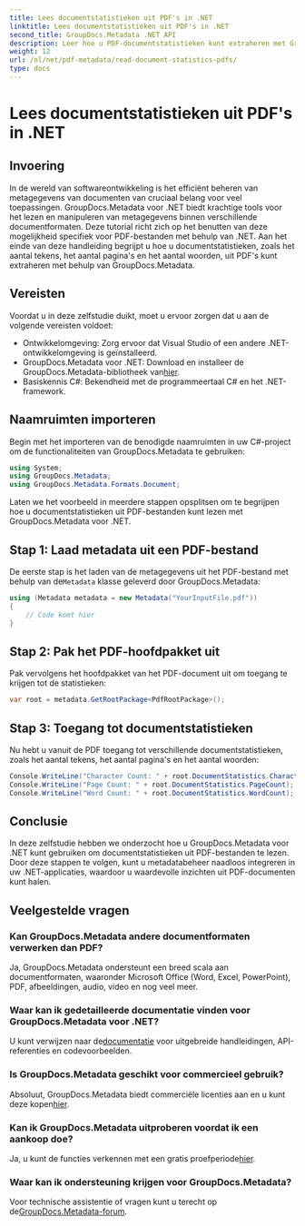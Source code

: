 ```yaml
---
title: Lees documentstatistieken uit PDF's in .NET
linktitle: Lees documentstatistieken uit PDF's in .NET
second_title: GroupDocs.Metadata .NET API
description: Leer hoe u PDF-documentstatistieken kunt extraheren met GroupDocs.Metadata voor .NET. Verbeter moeiteloos uw mogelijkheden voor documentbeheer.
weight: 12
url: /nl/net/pdf-metadata/read-document-statistics-pdfs/
type: docs
---
```

# Lees documentstatistieken uit PDF's in .NET

## Invoering
In de wereld van softwareontwikkeling is het efficiënt beheren van metagegevens van documenten van cruciaal belang voor veel toepassingen. GroupDocs.Metadata voor .NET biedt krachtige tools voor het lezen en manipuleren van metagegevens binnen verschillende documentformaten. Deze tutorial richt zich op het benutten van deze mogelijkheid specifiek voor PDF-bestanden met behulp van .NET. Aan het einde van deze handleiding begrijpt u hoe u documentstatistieken, zoals het aantal tekens, het aantal pagina's en het aantal woorden, uit PDF's kunt extraheren met behulp van GroupDocs.Metadata.
## Vereisten
Voordat u in deze zelfstudie duikt, moet u ervoor zorgen dat u aan de volgende vereisten voldoet:
- Ontwikkelomgeving: Zorg ervoor dat Visual Studio of een andere .NET-ontwikkelomgeving is geïnstalleerd.
-  GroupDocs.Metadata voor .NET: Download en installeer de GroupDocs.Metadata-bibliotheek van[hier](https://releases.groupdocs.com/metadata/net/).
- Basiskennis C#: Bekendheid met de programmeertaal C# en het .NET-framework.

## Naamruimten importeren
Begin met het importeren van de benodigde naamruimten in uw C#-project om de functionaliteiten van GroupDocs.Metadata te gebruiken:
```csharp
using System;
using GroupDocs.Metadata;
using GroupDocs.Metadata.Formats.Document;
```

Laten we het voorbeeld in meerdere stappen opsplitsen om te begrijpen hoe u documentstatistieken uit PDF-bestanden kunt lezen met GroupDocs.Metadata voor .NET.
## Stap 1: Laad metadata uit een PDF-bestand
 De eerste stap is het laden van de metagegevens uit het PDF-bestand met behulp van de`Metadata` klasse geleverd door GroupDocs.Metadata:
```csharp
using (Metadata metadata = new Metadata("YourInputFile.pdf"))
{
    // Code komt hier
}
```
## Stap 2: Pak het PDF-hoofdpakket uit
Pak vervolgens het hoofdpakket van het PDF-document uit om toegang te krijgen tot de statistieken:
```csharp
var root = metadata.GetRootPackage<PdfRootPackage>();
```
## Stap 3: Toegang tot documentstatistieken
Nu hebt u vanuit de PDF toegang tot verschillende documentstatistieken, zoals het aantal tekens, het aantal pagina's en het aantal woorden:
```csharp
Console.WriteLine("Character Count: " + root.DocumentStatistics.CharacterCount);
Console.WriteLine("Page Count: " + root.DocumentStatistics.PageCount);
Console.WriteLine("Word Count: " + root.DocumentStatistics.WordCount);
```

## Conclusie
In deze zelfstudie hebben we onderzocht hoe u GroupDocs.Metadata voor .NET kunt gebruiken om documentstatistieken uit PDF-bestanden te lezen. Door deze stappen te volgen, kunt u metadatabeheer naadloos integreren in uw .NET-applicaties, waardoor u waardevolle inzichten uit PDF-documenten kunt halen.

## Veelgestelde vragen
### Kan GroupDocs.Metadata andere documentformaten verwerken dan PDF?
Ja, GroupDocs.Metadata ondersteunt een breed scala aan documentformaten, waaronder Microsoft Office (Word, Excel, PowerPoint), PDF, afbeeldingen, audio, video en nog veel meer.
### Waar kan ik gedetailleerde documentatie vinden voor GroupDocs.Metadata voor .NET?
 U kunt verwijzen naar de[documentatie](https://tutorials.groupdocs.com/metadata/net/) voor uitgebreide handleidingen, API-referenties en codevoorbeelden.
### Is GroupDocs.Metadata geschikt voor commercieel gebruik?
 Absoluut, GroupDocs.Metadata biedt commerciële licenties aan en u kunt deze kopen[hier](https://purchase.groupdocs.com/buy).
### Kan ik GroupDocs.Metadata uitproberen voordat ik een aankoop doe?
 Ja, u kunt de functies verkennen met een gratis proefperiode[hier](https://releases.groupdocs.com/).
### Waar kan ik ondersteuning krijgen voor GroupDocs.Metadata?
 Voor technische assistentie of vragen kunt u terecht op de[GroupDocs.Metadata-forum](https://forum.groupdocs.com/c/metadata/14).